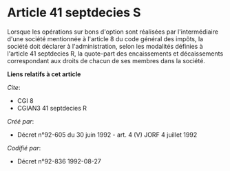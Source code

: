 # Article 41 septdecies S

Lorsque les opérations sur bons d'option sont réalisées par l'intermédiaire d'une société mentionnée à l'article 8 du code
général des impôts, la société doit déclarer à l'administration, selon les modalités définies à l'article 41 septdecies R, la
quote-part des encaissements et décaissements correspondant aux droits de chacun de ses membres dans la société.

**Liens relatifs à cet article**

_Cite_:

  - CGI 8
  - CGIAN3 41 septdecies R

_Créé par_:

  - Décret n°92-605 du 30 juin 1992 - art. 4 (V) JORF 4 juillet 1992

_Codifié par_:

  - Décret n°92-836 1992-08-27
